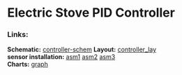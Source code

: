 # Electric Stove PID Controller
### Links:  
**Schematic:** [controller-schem](/Help/esp32-pid-thermo-b2.JPG)
**Layout:** [controller_lay](/Help/layout.jpg)<br />
**sensor installation:** [asm1](/Help/asm1.jpg) [asm2](/Help/asm2.jpg) [asm3](/Help/asm3.jpg)<br />
**Сharts:** [graph](/Help/graph.jpg)